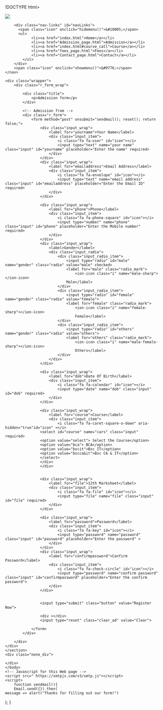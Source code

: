 !DOCTYPE html>
<html lang="en">
<head>
  <meta charset="UTF-8">
  <meta http-equiv="X-UA-Compatible" content="IE=edge">
  <meta name="viewport" content="width=device-width, initial-scale=1.0">
  <title>Admission form- GGU</title>
    <link rel="shortcut icon" href="image/favicon.ico" type="image/svg+xml">
    <link rel="stylesheet" href="css/admission_style.css">
	<link rel="stylesheet" href="https://cdnjs.cloudflare.com/ajax/libs/font-awesome/4.7.0/css/font-awesome.min.css">
	<script type="module" src="https://unpkg.com/ionicons@5.5.2/dist/ionicons/ionicons.esm.js"></script>

</head>
<body>

  <section class="header">
    <nav>
        <a href="index.html"><img src="image/logo.png" id="logo-img"></a>

        <div class="nav-links" id="navLinks">
          <span class="icon" onclick="hidemenu()">&#10005;</span>  
          <ul>
                <li><a href="index.html">Home</a></li>
                <li><a href="Admission_page.html">Admission</a></li>
                <li><a href="index.html#course_call">Course</a></li>
                <li><a href="fees_page.html">Fees</a></li>
                <li><a href="Contact_page.html">Contact</a></li>
            </ul>
        </div> 
        <span class="icon" onclick="showmenu()">&#9776;</span>
    </nav>

	<div class="wrapper">
		<div class="r_form_wrap">

			<div class="title">
				<p>Admission form</p>
			</div>

			<!-- Admission from -->
			<div class="r_form">
				<form method="post" onsubmit="sendmail(); reset(); return false;">
					<div class="input_wrap">
						<label for="yourname">Your Name</label>
						<div class="input_item">
							<i class="fa fa-user" id="icon"></i>
							<input type="text" name="your name" class="input" id="yourname" placeholder="Enter the name" required>
						</div>
					</div>
					<div class="input_wrap">
						<label for="emailaddress">Email Address</label>
						<div class="input_item">
							<i class="fa fa-envelope" id="icon"></i>
							<input type="text" name="email address" class="input" id="emailaddress" placeholder="Enter the Email ID" required>
						</div>
					</div>

					<div class="input_wrap">
						<label for="phone">Phone</label>
						<div class="input_item">
							<i class="fa fa-phone-square" id="icon"></i>
							<input type="number" name="phone" class="input" id="phone" placeholder="Enter the Mobile number" required>
						</div>
					</div>
					<div class="input_wrap">
						<label>Gender</label>
						<div class="input_radio">
							<div class="input_radio_item">
								<input type="radio" id="male" name="gender" class="radio" value="male" checked>
								<label for="male" class="radio_mark">
									<ion-icon class="i" name="male-sharp"></ion-icon>
								Male</label>
							</div>
							<div class="input_radio_item">
								<input type="radio" id="female" name="gender" class="radio" value="female">
								<label for="female" class="radio_mark">
									<ion-icon class="i" name="female-sharp"></ion-icon>
									Female</label>
							</div>
							<div class="input_radio_item">
								<input type="radio" id="others" name="gender" class="radio" value="others">
								<label for="others" class="radio_mark">
									<ion-icon class="i" name="male-female-sharp"></ion-icon>
									Others</label>
							</div>
						</div>
					</div>

					<div class="input_wrap">
						<label for="dob">Date Of Birth</label>
						<div class="input_item">
							<i class="fa fa-calendar" id="icon"></i>
							<input type="date" name="dob" class="input" id="dob" required>
						</div>
					</div>

					<div class="input_wrap">
						<label for="course">Course</label>
						<div class="input_item">
							<i class="fa fa-caret-square-o-down" aria-hidden="true"id="icon" ></i>
					<select id="course" name="cars" class="input" required>
					<option value="select"> Select the Course</option>
					<option value="bca"> BCA</option>
					<option value="bscit">Bsc IT</option>
					<option value="bscca&it">Bsc CA & IT</option>
					</select>
					</div>
					</div>


					<div class="input_wrap">
						<label for="file">12th Marksheet</label>
						<div class="input_item">
							<i class="fa fa-file" id="icon"></i>
							<input type="file" name="file" class="input" id="file" required>
						</div>
					</div>

					<div class="input_wrap">
						<label for="password">Password</label>
						<div class="input_item">
							<i class="fa fa-key" id="icon"></i>
							<input type="password" name="password" class="input" id="password" placeholder="Enter the password" >
						</div>
					</div>
					<div class="input_wrap">
						<label for="confirmpassword">Confirm Password</label>
						<div class="input_item">
							<i class="fa fa-check-circle" id="icon"></i>
							<input type="password" name="confirm password" class="input" id="confirmpassword" placeholder="Enter the confirm password">
						</div>
					</div>


					<input type="submit" class="button" value="Register Now">

					<div ></div>
					<input type="reset" class="clear_ad" value="Clear">

				</form>
			</div>

		</div>
	</div>
	</section>
	<div class="none_div">

	</div>
	</body>
	<!-- Javascript for this Web page -->
	<script src=" https://smtpjs.com/v3/smtp.js"></script>
	<script>
		function sendmail(){
		Email.send({}).then(
	message => alert("Thanks for filling out our form!")
);
		}
	</script>
	<script>
	var navLinks= document.getElementById("navLinks");

function showmenu(){
    navLinks.style.right="0";
}   
function hidemenu(){
    navLinks.style.right="-200px";
}
</script>
</html>
